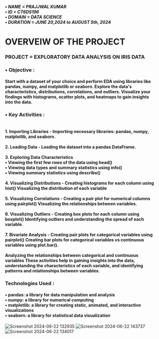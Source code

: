 <h5>
   <br>&#x2022; NAME = PRAJJWAL KUMAR
    <br>&#x2022; ID =  CT6DS196
    <br>&#x2022; DOMAIN = DATA SCIENCE
   <br>&#x2022; DURATION =  JUNE 20,2024 to AUGUST 5th, 2024
</h5>


<h1>OVERVEIW OF THE PROJECT</h1>

<h3>PROJECT = EXPLORATORY DATA ANALYSIS ON IRIS DATA </h3>

<h3>&#x2022; Objective :</h3>

<h4>Start with a dataset of your choice and perform EDA using libraries like pandas, numpy,
and matplotlib or seaborn. Explore the data's characteristics, distributions, correlations,
and outliers. Visualize your findings with histograms, scatter plots, and heatmaps to
gain insights into the data.</h4>

<h3>&#x2022; Key Activities :</h3>
<h4>
<br>1. Importing Libraries - Importing necessary libraries: pandas, numpy, matplotlib, and seaborn.</br>
<br>2. Loading Data - Loading the dataset into a pandas DataFrame.</br>
<br>3. Exploring Data Characteristics
 <br>&#x2022; Viewing the first few rows of the data using head()
 <br>&#x2022; Viewing data types and summary statistics using info()
 <br>&#x2022; Viewing summary statistics using describe()</br>
<br>4. Visualizing Distributions - Creating histograms for each column using hist()
Visualizing the distribution of each variable</br>
<br>5. Visualizing Correlations - Creating a pair plot for numerical columns using pairplot()
Visualizing the relationships between variables.</br>
<br>6. Visualizing Outliers - Creating box plots for each column using boxplot()
Identifying outliers and understanding the spread of each variable.</br>
<br>7. Bivariate Analysis - Creating pair plots for categorical variables using pairplot()
Creating bar plots for categorical variables vs continuous variables using plot.bar().</br>
<br>Analyzing the relationships between categorical and continuous variables
These activities help in gaining insights into the data, understanding the characteristics of each variable, and identifying patterns and relationships between variables.
</h4>

<h3>Technologies Used :</h3>
<h4>
&#x2022; pandas: a library for data manipulation and analysis
<br>&#x2022; numpy: a library for numerical computing
<br>&#x2022; matplotlib: a library for creating static, animated, and interactive visualizations
<br>&#x2022; seaborn: a library for statistical data visualization
</h4>

![Screenshot 2024-06-22 132935](https://github.com/P-78prajjwal/CODETECH/assets/77610728/b78660f2-d59c-4788-b721-e1c89ecc5060)
![Screenshot 2024-06-22 143737](https://github.com/P-78prajjwal/CODETECH/assets/77610728/ef344f8e-2238-4c7c-9530-aca4f1365144)
![Screenshot 2024-06-22 134017](https://github.com/P-78prajjwal/CODETECH/assets/77610728/d186216b-1bf2-4179-9773-28bf1814a46e)
